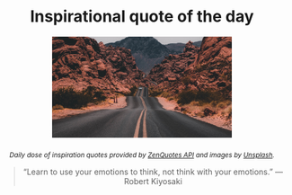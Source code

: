 
<div align="center">

# Inspirational quote of the day

<img src="./data/photo.jpeg" alt="Beautiful nature photo" width="320" height="180">

<sub><i>Daily dose of inspiration quotes provided by [ZenQuotes API](https://zenquotes.io/) and images by [Unsplash](https://unsplash.com/).</i></sub>


<blockquote>&ldquo;Learn to use your emotions to think, not think with your emotions.&rdquo; &mdash; <footer>Robert Kiyosaki</footer></blockquote>

</div>
